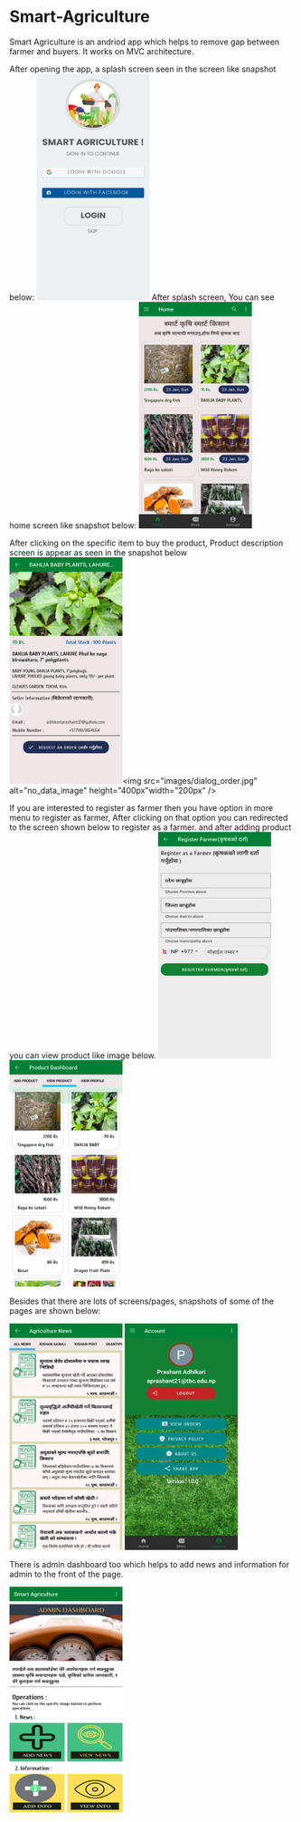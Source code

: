 # Smart-Agriculture

Smart Agriculture is an andriod app which helps to remove 
gap between farmer and buyers. It works on MVC architecture. 

After opening the app, a splash screen seen in the screen like snapshot below:
<img src="images/splash_screen.jpg" alt="splash_screen" height="400px" width="200px" />
After splash screen, You can see home screen like snapshot below:
<img src="images/home_screen.jpg" alt="home_screen" height="400px" width="200px" />

After clicking on the specific item to buy the product,
Product description screen is appear as seen in the snapshot below
<img src="images/product_desc_screen.jpg" alt="product_description" height="400px" width="200px" /><img src="images/dialog_order.jpg" alt="no_data_image" height="400px"width="200px" /> 

If you are interested to register as farmer then you have option in more menu to register as farmer, 
After clicking on that option you can redirected to the screen shown below to register
as a farmer. and after adding product you can view product like image below.
<img src="images/farmer_registration.jpg" alt="farmer_registration" height="400px" width="200px" /> <img src="images/view_product.jpg" alt="view_product" height="400px" width="200px" /> 

Besides that there are lots of screens/pages, snapshots of some of the pages are shown below:

<img src="images/agriculture_news.jpg" alt="news" height="400px" width="200px" /> <img src="images/account_screen.jpg" alt="account_screen" height="400px" width="200px" />

There is admin dashboard too which helps to add news and information for admin to the front of the page.

<img src="images/admin_dashboard.jpg" alt="dashboard" height="400px" width="200px" />

